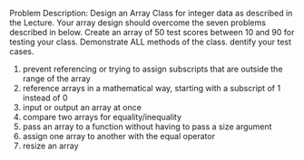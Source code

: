 Problem Description:
Design an Array Class for integer data as described in the Lecture. 
Your array design should overcome the seven problems described in below. 
Create an array of 50 test scores between 10 and  90 for testing your class. 
Demonstrate ALL methods of the class. dentify your test cases.

1. prevent referencing or trying to assign subscripts that are outside the range of the array
2. reference arrays in a mathematical way, starting with a subscript of 1 instead of 0
3. input or output an array at once
4. compare two arrays for equality/inequality
5. pass an array to a function without having to pass a size argument
6. assign one array to another with the equal operator
7. resize an array

